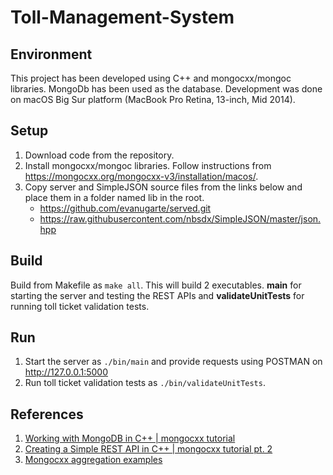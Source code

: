 # Toll-Management-System

## Environment

This project has been developed using C++ and mongocxx/mongoc libraries. MongoDb has been used as the database. Development was done on macOS Big Sur platform (MacBook Pro Retina, 13-inch, Mid 2014).

## Setup

1. Download code from the repository.
2. Install mongocxx/mongoc libraries. Follow instructions from https://mongocxx.org/mongocxx-v3/installation/macos/.
3. Copy server and SimpleJSON source files from the links below and place them in a folder named lib in the root.
	* https://github.com/evanugarte/served.git
	* https://raw.githubusercontent.com/nbsdx/SimpleJSON/master/json.hpp

## Build

Build from Makefile as `make all`. This will build 2 executables. **main** for starting the server and testing the REST APIs and **validateUnitTests** for running toll ticket validation tests.

## Run

1. Start the server as `./bin/main` and provide requests using POSTMAN on http://127.0.0.1:5000
2. Run toll ticket validation tests as `./bin/validateUnitTests`.

## References

1. [Working with MongoDB in C++ | mongocxx tutorial](https://www.youtube.com/watch?v=yPoH5cBJzkk)
2. [Creating a Simple REST API in C++ | mongocxx tutorial pt. 2](https://www.youtube.com/watch?v=NC7IGLm69Ts)
3. [Mongocxx aggregation examples](https://github.com/mongodb/mongo-cxx-driver/blob/master/examples/mongocxx/mongodb.com/aggregation_examples.cpp)
